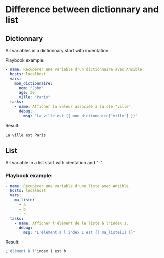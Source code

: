 # Difference between dictionnary and list

## Dictionnary 

All variables in a dictionnary start with indentation.

Playbook example:
```yml
- name: Récupérer une variable d'un dictionnaire avec Ansible.
  hosts: localhost
  vars:
    mon_dictionnaire:
      nom: "John"
      age: 30
      ville: "Paris"
  tasks:
    - name: Afficher la valeur associée à la clé "ville".
      debug:
        msg: "La ville est {{ mon_dictionnaire['ville'] }}"
```

Result:
```bash
La ville est Paris
```

## List

All variable in a list start with identation and "-".

### Playbook example:
```yml
- name: Récupérer une variable d'une liste avec Ansible.
  hosts: localhost
  vars:
    ma_liste:
      - a
      - b
      - c
  tasks:
    - name: Afficher l'élément de la liste à l'index 1.
      debug:
        msg: "L'élément à l'index 1 est {{ ma_liste[1] }}"
```

Result:
```bash
L'élément à l'index 1 est b
```

